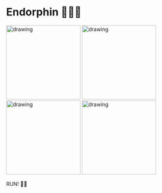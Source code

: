 # Endorphin 🏃‍♂️‍➡️

<img src="https://github.com/user-attachments/assets/0ffaf0ed-2d4c-4d30-be8f-fd97fcc2b011" alt="drawing" width="200"/>
<img src="https://github.com/user-attachments/assets/12880cc6-d8ed-48db-a955-3f53873babf4" alt="drawing" width="200"/>
<img src="https://github.com/user-attachments/assets/a663bff8-e737-46b8-8a4e-6eed3b671125" alt="drawing" width="200"/>
<img src="https://github.com/user-attachments/assets/feba1446-3954-422d-a80c-9832baf6e4e5" alt="drawing" width="200"/>

RUN! 🤘🏽
